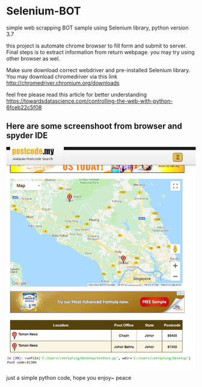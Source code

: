 # Selenium-BOT
simple web scrapping BOT sample using Selenium library, python version 3.7 

this project is automate chrome browser to fill form and submit to server. Final steps is to extract information from return webpage.
you may try using other browser as wel. 

Make sure download correct webdriver and pre-installed Selenium library.
You may download chromedriver via this link http://chromedriver.chromium.org/downloads

feel free please read this article for better understanding https://towardsdatascience.com/controlling-the-web-with-python-6fceb22c5f08

Here are some screenshoot from browser and spyder IDE
------------------------------------------------------
![alt text](https://github.com/arixlee/Selenium-BOT/blob/master/web_result.PNG)
<br>![alt text](https://github.com/arixlee/Selenium-BOT/blob/master/python_result.PNG)


just a simple python code, hope you enjoy~ peace
